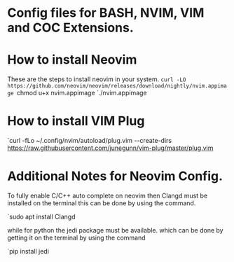 # Config files for BASH, NVIM, VIM and COC Extensions.

# How to install Neovim
These are the steps to install neovim in your system.
`curl -LO https://github.com/neovim/neovim/releases/download/nightly/nvim.appimage
`chmod u+x nvim.appimage
`./nvim.appimage

# How to install VIM Plug
`curl -fLo ~/.config/nvim/autoload/plug.vim --create-dirs \
    https://raw.githubusercontent.com/junegunn/vim-plug/master/plug.vim

# Additional Notes for Neovim Config.
To fully enable C/C++ auto complete on neovim then Clangd must be installed on the terminal
this can be done by using the command.

`sudo apt install Clangd

while for python the jedi package must be available. which can be done by getting it on the terminal
by using the command

`pip install jedi
